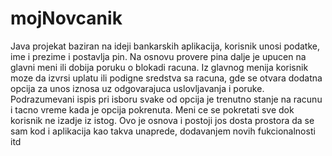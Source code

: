 # mojNovcanik
Java projekat baziran na ideji bankarskih aplikacija, korisnik unosi podatke, ime i prezime i postavlja pin. 
Na osnovu provere pina dalje je upucen na glavni meni ili dobija poruku o blokadi racuna. 
Iz glavnog menija korisnik moze da izvrsi uplatu ili podigne sredstva sa racuna, gde se otvara dodatna opcija za unos iznosa uz odgovarajuca uslovljavanja i poruke. 
Podrazumevani ispis pri isboru svake od opcija je trenutno stanje na racunu i tacno vreme kada je opcija pokrenuta. 
Meni ce se pokretati sve dok korisnik ne izadje iz istog. 
Ovo je osnova i postoji jos dosta prostora da se sam kod i aplikacija kao takva unaprede, dodavanjem novih fukcionalnosti itd
